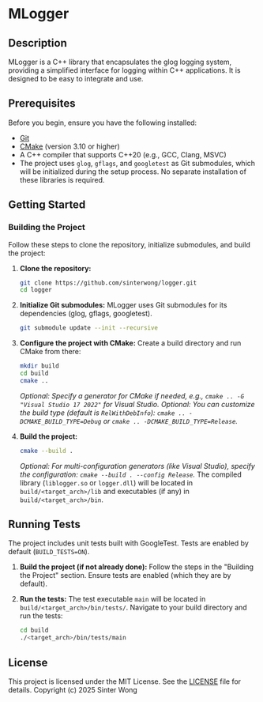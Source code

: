 # MLogger

## Description
MLogger is a C++ library that encapsulates the glog logging system, providing a simplified interface for logging within C++ applications. It is designed to be easy to integrate and use.

## Prerequisites
Before you begin, ensure you have the following installed:
- [Git](https://git-scm.com/)
- [CMake](https://cmake.org/download/) (version 3.10 or higher)
- A C++ compiler that supports C++20 (e.g., GCC, Clang, MSVC)
- The project uses `glog`, `gflags`, and `googletest` as Git submodules, which will be initialized during the setup process. No separate installation of these libraries is required.

## Getting Started

### Building the Project
Follow these steps to clone the repository, initialize submodules, and build the project:

1.  **Clone the repository:**
    ```bash
    git clone https://github.com/sinterwong/logger.git
    cd logger
    ```

2.  **Initialize Git submodules:**
    MLogger uses Git submodules for its dependencies (glog, gflags, googletest).
    ```bash
    git submodule update --init --recursive
    ```

3.  **Configure the project with CMake:**
    Create a build directory and run CMake from there:
    ```bash
    mkdir build
    cd build
    cmake ..
    ```
    *Optional: Specify a generator for CMake if needed, e.g., `cmake .. -G "Visual Studio 17 2022"` for Visual Studio.*
    *Optional: You can customize the build type (default is `RelWithDebInfo`): `cmake .. -DCMAKE_BUILD_TYPE=Debug` or `cmake .. -DCMAKE_BUILD_TYPE=Release`.*


4.  **Build the project:**
    ```bash
    cmake --build .
    ```
    *Optional: For multi-configuration generators (like Visual Studio), specify the configuration: `cmake --build . --config Release`.*
    The compiled library (`liblogger.so` or `logger.dll`) will be located in `build/<target_arch>/lib` and executables (if any) in `build/<target_arch>/bin`.

## Running Tests
The project includes unit tests built with GoogleTest. Tests are enabled by default (`BUILD_TESTS=ON`).

1.  **Build the project (if not already done):**
    Follow the steps in the "Building the Project" section. Ensure tests are enabled (which they are by default).

2.  **Run the tests:**
    The test executable `main` will be located in `build/<target_arch>/bin/tests/`.
    Navigate to your build directory and run the tests:
    ```bash
    cd build
    ./<target_arch>/bin/tests/main
    ```


## License
This project is licensed under the MIT License. See the [LICENSE](LICENSE) file for details.
Copyright (c) 2025 Sinter Wong
